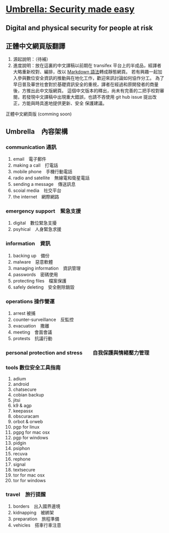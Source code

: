 [Umbrella: Security made easy](https://secfirst.org/)
===============================
Digital and physical security for people at risk
-------------------------------------------------------

## 正體中文網頁版翻譯

1. 源起說明：（待補）
2. 進度說明：放在這裏的中文譯稿以前期在 transifex 平台上的半成品，經譯者大略重新校對、編排，改以 [Markdown 語法](https://github.com/securityfirst/Umbrella_content/tree/master/md/en)轉成靜態網頁。
若有興趣一起加入參與數位安全資訊的推動與在地化工作，歡迎來訊討論如何協作分工。
為了早日普及華世社會對於基礎資訊安全的重視，譯者在經過和原開發者的商量後，方推出此中文版網頁。
這個中文版本的釋出，尚未有完善的二把手校對審閱，若發現中文譯稿中出現重大錯誤，也請不吝使用 git hub issue 提出改正，方能與時具進地提供更新、安全
保護建議。

正體中文網頁版 (comming soon)

## Umbrella　內容架構
### communication 通訊
1. email　電子郵件
2. making a call　打電話
3. mobile phone　手機行動電話
4. radio and satellite　無線電和衛星電話
5. sending a message　傳送訊息
6. scoial media　社交平台
7. the internet　網際網路

### emergency support　緊急支援
1. digital　數位緊急支擾
2. psyhical　人身緊急求援

### information　資訊
1. backing up　備份
2. malware　惡意軟體
3. managing information　資訊管理
4. passwords　密碼使用
5. protecting files　檔案保護
6. safely deleting　安全刪除銷毀

### operations 操作營運
1. arrest 被捕
2. counter-surveillance　反監控
3. evacuation　撒離
4. meeting　會面會議
5. protests　抗議行動

### personal protection and stress　　自我保護與情緒壓力管理

### tools 數位安全工具指南
1. adium
2. android
3. chatsecure
4. cobian backup
5. jitsi
6. k9 & agp
7. keepassx
8. obscuracam
9. orbot & orweb
10. pgp for linux
11. pgpg for mac osx
12. pgp for windows
13. pidgin
14. psiphon
15. recuva
16. rephone
17. signal
18. textsecure
19. tor for mac osx
20. tor for windows

### travel　旅行提醒
1. borders　出入國界邊境
2. kidnapping　被綁架
3. preparation　旅程準備
4. vehicles　搭車行車注意
